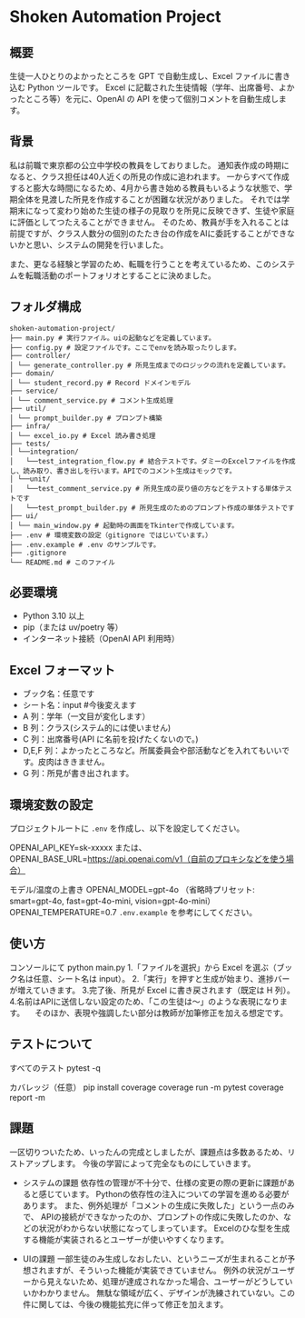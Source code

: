# Shoken Automation Project

## 概要

生徒一人ひとりのよかったところを GPT で自動生成し、Excel ファイルに書き込む Python ツールです。
Excel に記載された生徒情報（学年、出席番号、よかったところ等）を元に、OpenAI の API を使って個別コメントを自動生成します。

## 背景

私は前職で東京都の公立中学校の教員をしておりました。
通知表作成の時期になると、クラス担任は40人近くの所見の作成に追われます。
一からすべて作成すると膨大な時間になるため、4月から書き始める教員もいるような状態で、学期全体を見渡した所見を作成することが困難な状況がありました。
それでは学期末になって変わり始めた生徒の様子の見取りを所見に反映できず、生徒や家庭に評価としてつたえることができません。
そのため、教員が手を入れることは前提ですが、クラス人数分の個別のたたき台の作成をAIに委託することができないかと思い、システムの開発を行いました。

また、更なる経験と学習のため、転職を行うことを考えているため、このシステムを転職活動のポートフォリオとすることに決めました。

## フォルダ構成
```
shoken-automation-project/
├── main.py # 実行ファイル。uiの起動などを定義しています。
├── config.py # 設定ファイルです。ここでenvを読み取ったりします。
├── controller/
│ └── generate_controller.py # 所見生成までのロジックの流れを定義しています。
├── domain/
│ └── student_record.py # Record ドメインモデル
├── service/
│ └── comment_service.py # コメント生成処理
├── util/
│ └── prompt_builder.py # プロンプト構築
├── infra/
│ └── excel_io.py # Excel 読み書き処理
├── tests/
│ └──integration/
│   └──test_integration_flow.py # 結合テストです。ダミーのExcelファイルを作成し、読み取り、書き出しを行います。APIでのコメント生成はモックです。
│ └──unit/
│   └──test_comment_service.py # 所見生成の戻り値の方などをテストする単体テストです
│   └──test_prompt_builder.py # 所見生成のためのプロンプト作成の単体テストです
├── ui/
│ └── main_window.py # 起動時の画面をTkinterで作成しています。
├── .env # 環境変数の設定（gitignore ではじいています。）
├── .env.example # .env のサンプルです。
├── .gitignore
└── README.md # このファイル
```
## 必要環境

- Python 3.10 以上
- pip（または uv/poetry 等）
- インターネット接続（OpenAI API 利用時）

## Excel フォーマット

- ブック名：任意です
- シート名：input #今後変えます
- A 列：学年（一文目が変化します）
- B 列：クラス(システム的には使いません)
- C 列：出席番号(API に名前を投げたくないので。)
- D,E,F 列：よかったところなど。所属委員会や部活動などを入れてもいいです。皮肉はききません。
- G 列：所見が書き出されます。

## 環境変数の設定

プロジェクトルートに `.env` を作成し、以下を設定してください。

OPENAI_API_KEY=sk-xxxxx
または、OPENAI_BASE_URL=https://api.openai.com/v1（自前のプロキシなどを使う場合）

モデル/温度の上書き
OPENAI_MODEL=gpt-4o
（省略時プリセット: smart=gpt-4o, fast=gpt-4o-mini, vision=gpt-4o-mini）
OPENAI_TEMPERATURE=0.7
`.env.example` を参考にしてください。

## 使い方
コンソールにて
python main.py
1.「ファイルを選択」から Excel を選ぶ（ブック名は任意、シート名は input）。
2.「実行」を押すと生成が始まり、進捗バーが増えていきます。
3.完了後、所見が Excel に書き戻されます（既定は H 列）。
4.名前はAPIに送信しない設定のため、「この生徒は～」のような表現になります。
　そのほか、表現や強調したい部分は教師が加筆修正を加える想定です。

## テストについて
すべてのテスト
pytest -q

カバレッジ（任意）
pip install coverage
coverage run -m pytest
coverage report -m

## 課題
一区切りついたため、いったんの完成としましたが、課題点は多数あるため、リストアップします。
今後の学習によって完全なものにしていきます。
- システムの課題
  依存性の管理が不十分で、仕様の変更の際の更新に課題があると感じています。
  Pythonの依存性の注入についての学習を進める必要があります。
  また、例外処理が「コメントの生成に失敗した」という一点のみで、
  APIの接続ができなかったのか、プロンプトの作成に失敗したのか、などの状況がわからない状態になってしまっています。
  Excelのひな型を生成する機能が実装されるとユーザーが使いやすくなります。

- UIの課題
  一部生徒のみ生成しなおしたい、というニーズが生まれることが予想されますが、そういった機能が実装できていません。
  例外の状況がユーザーから見えないため、処理が達成されなかった場合、ユーザーがどうしていいかわかりません。
  無駄な領域が広く、デザインが洗練されていない。この件に関しては、今後の機能拡充に伴って修正を加えます。
